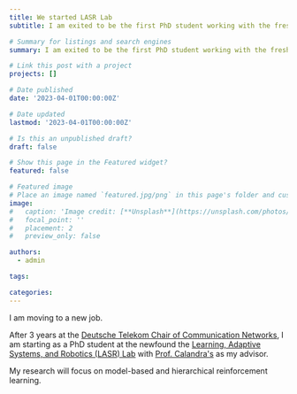 ```yaml
---
title: We started LASR Lab
subtitle: I am exited to be the first PhD student working with the freshly baked [Prof. Calandra](robertocalandra.com) at the newfound [Learning, Adaptive Systems, and Robotics (LASR) Lab](lasr.org) at [TU Dresden](tu-dresden.de).

# Summary for listings and search engines
summary: I am exited to be the first PhD student working with the freshly baked [Prof. Calandra](robertocalandra.com) at the newfound [Learning, Adaptive Systems, and Robotics (LASR) Lab](lasr.org) at [TU Dresden](tu-dresden.de).

# Link this post with a project
projects: []

# Date published
date: '2023-04-01T00:00:00Z'

# Date updated
lastmod: '2023-04-01T00:00:00Z'

# Is this an unpublished draft?
draft: false

# Show this page in the Featured widget?
featured: false

# Featured image
# Place an image named `featured.jpg/png` in this page's folder and customize its options here.
image:
#   caption: 'Image credit: [**Unsplash**](https://unsplash.com/photos/CpkOjOcXdUY)'
#   focal_point: ''
#   placement: 2
#   preview_only: false

authors:
  - admin

tags:

categories:
---
```


I am moving to a new job. 

After 3 years at the [Deutsche Telekom Chair of Communication Networks](https://cn.ifn.et.tu-dresden.de), I am starting as a PhD student at the newfound the [Learning, Adaptive Systems, and Robotics (LASR) Lab](lasr.org) with [Prof. Calandra's](robertocalandra.com) as my advisor.

My research will focus on model-based and hierarchical reinforcement learning. 